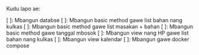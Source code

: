Kudu lapo ae:

[ ]: Mbangun databse
[ ]: Mbangun basic method gawe list bahan nang kulkas
[ ]: Mbangun basic method gawe list masakan + bahan
[ ]: Mbangun basic method gawe tanggal mbosok
[ ]: Mbangun view nang HP gawe list bahan nang kulkas
[ ]: Mbangun view kalendar
[ ]: Mbangun gawe docker compose 
